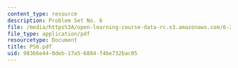 ```yaml
---
content_type: resource
description: Problem Set No. 6
file: /media/https%3A/open-learning-course-data-rc.s3.amazonaws.com/6-263j-data-communication-networks-fall-2002/98366e440deb17a56884f46e732bac05_PS6.pdf
file_type: application/pdf
resourcetype: Document
title: PS6.pdf
uid: 98366e44-0deb-17a5-6884-f46e732bac05
---
```

